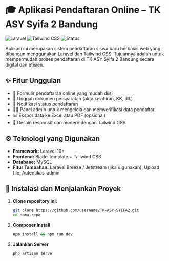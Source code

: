 # 🎓 Aplikasi Pendaftaran Online – TK ASY Syifa 2 Bandung

![Laravel](https://img.shields.io/badge/Laravel-12.13.0-red)
![Tailwind CSS](https://img.shields.io/badge/TailwindCSS-4.1-blue)
![Status](https://img.shields.io/badge/Status-Development-yellow)

Aplikasi ini merupakan sistem pendaftaran siswa baru berbasis web yang dibangun menggunakan Laravel dan Tailwind CSS. Tujuannya adalah untuk mempermudah proses pendaftaran di TK ASY Syifa 2 Bandung secara digital dan efisien.

## ✨ Fitur Unggulan

- 📝 Formulir pendaftaran online yang mudah diisi
- 📎 Unggah dokumen persyaratan (akta kelahiran, KK, dll.)
- 🔔 Notifikasi status pendaftaran
- 🧑‍💼 Panel admin untuk mengelola dan memverifikasi data pendaftar
- 📊 Ekspor data ke Excel atau PDF (opsional)
- 📱 Desain responsif dan modern dengan Tailwind CSS

## ⚙️ Teknologi yang Digunakan

- **Framework:** Laravel 10+
- **Frontend:** Blade Template + Tailwind CSS
- **Database:** MySQL
- **Fitur Tambahan:** Laravel Breeze / Jetstream (jika digunakan), Upload file, Autentikasi admin

## 🚀 Instalasi dan Menjalankan Proyek

1. **Clone repository ini:**
   ```bash
   git clone https://github.com/username/TK-ASY-SYIFA2.git
   cd nama-repo
2. **Composer Install**
   ```bash
   npm install && npm run dev
3. **Jalankan Server**
   ```bash
   php artisan serve
